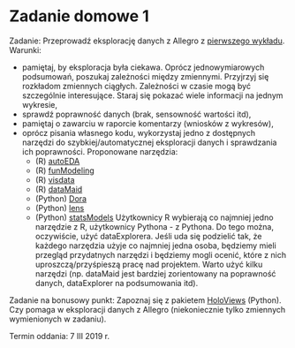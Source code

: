 # Zadanie domowe 1

Zadanie:
Przeprowadź eksplorację danych z Allegro z [pierwszego wykładu](https://github.com/awroble/DataMining/blob/master/MINI_2016/Lectures/01_introduction.html). 
Warunki:
  - pamiętaj, by eksploracja była ciekawa. Oprócz jednowymiarowych podsumowań, poszukaj zależności między zmiennymi. Przyjrzyj się rozkładom zmiennych ciągłych. Zależności w czasie mogą być szczególnie interesujące. Staraj się pokazać wiele informacji na jednym wykresie,
  - sprawdź poprawność danych (brak, sensowność wartości itd),
  - pamiętaj o zawarciu w raporcie komentarzy (wniosków z wykresów),
  - oprócz pisania własnego kodu, wykorzystaj jedno z dostępnych narzędzi do szybkiej/automatycznej eksploracji danych i sprawdzania ich poprawności.
  Proponowane narzędzia:
    - (R) [autoEDA](https://github.com/XanderHorn/autoEDA)
    - (R) [funModeling](https://cran.r-project.org/web/packages/funModeling/index.html)
    - (R) [visdata](https://github.com/ropensci/visdat) 
    - (R) [dataMaid](https://github.com/ekstroem/dataMaid)
    - (Python) [Dora](https://github.com/NathanEpstein/Dora) 
    - (Python) [lens](https://github.com/facultyai/lens)
    - (Python) [statsModels](http://www.statsmodels.org/)
  Użytkownicy R wybierają co najmniej jedno narzędzie z R, użytkownicy Pythona - z Pythona. Do tego można, oczywiście, użyć dataExplorera. Jeśli uda się podzielić tak, że każdego narzędzia użyje co najmniej jedna osoba, będziemy mieli przegląd przydatnych narzędzi i będziemy mogli ocenić, które z nich uproszczą/przyśpieszą pracę nad projektem. Warto użyć kilku narzędzi (np. dataMaid jest bardziej zorientowany na poprawność danych, dataExplorer na podsumowania itd).
  
Zadanie na bonusowy punkt:
Zapoznaj się z pakietem [HoloViews](http://holoviews.org/gallery/index.html) (Python). Czy pomaga w eksploracji danych z Allegro (niekoniecznie tylko zmiennych wymienionych w zadaniu).

Termin oddania: 7 III 2019 r.
